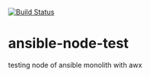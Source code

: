[![Build Status](https://dev.azure.com/ArnoldClark/dpd/_apis/build/status/ac-obair.ansible-node-test?branchName=main)](https://dev.azure.com/ArnoldClark/dpd/_build/latest?definitionId=598&branchName=main)
# ansible-node-test
testing node of ansible monolith with awx
